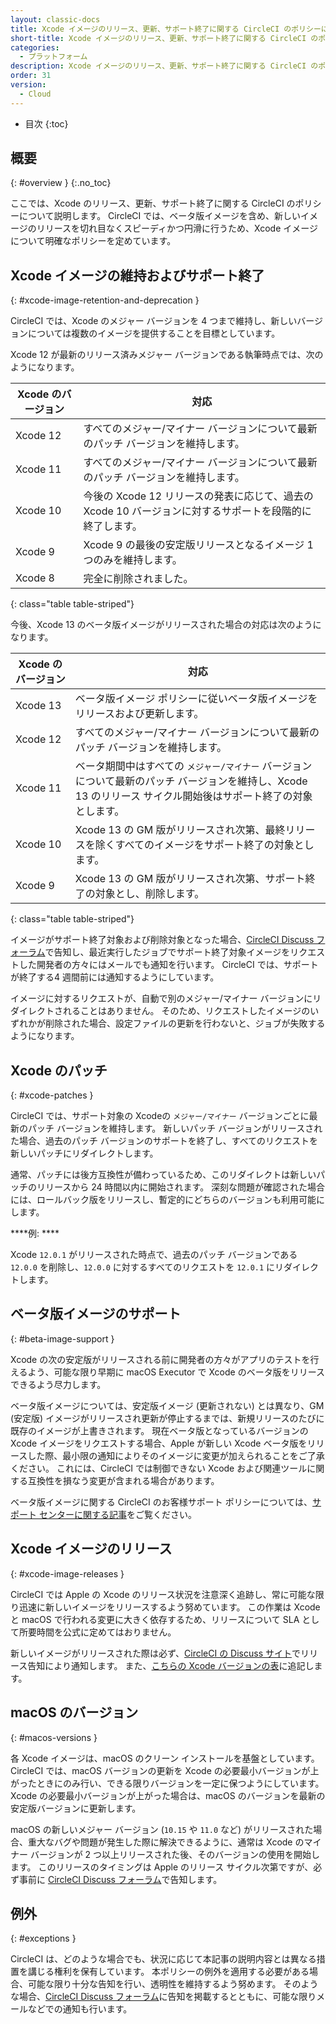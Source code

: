 ```yaml
---
layout: classic-docs
title: Xcode イメージのリリース、更新、サポート終了に関する CircleCI のポリシーについて
short-title: Xcode イメージのリリース、更新、サポート終了に関する CircleCI のポリシーについて
categories:
  - プラットフォーム
description: Xcode イメージのリリース、更新、サポート終了に関する CircleCI のポリシーについて
order: 31
version:
  - Cloud
---
```


* 目次
{:toc}

## 概要
{: #overview }
{:.no_toc}

ここでは、Xcode のリリース、更新、サポート終了に関する CircleCI のポリシーについて説明します。 CircleCI では、ベータ版イメージを含め、新しいイメージのリリースを切れ目なくスピーディかつ円滑に行うため、Xcode イメージについて明確なポリシーを定めています。

## Xcode イメージの維持およびサポート終了
{: #xcode-image-retention-and-deprecation }

CircleCI では、Xcode のメジャー バージョンを 4 つまで維持し、新しいバージョンについては複数のイメージを提供することを目標としています。

Xcode 12 が最新のリリース済みメジャー バージョンである執筆時点では、次のようになります。

| Xcode のバージョン | 対応                                                             |
| ------------ | -------------------------------------------------------------- |
| Xcode 12     | すべてのメジャー/マイナー バージョンについて最新のパッチ バージョンを維持します。                     |
| Xcode 11     | すべてのメジャー/マイナー バージョンについて最新のパッチ バージョンを維持します。                     |
| Xcode 10     | 今後の Xcode 12 リリースの発表に応じて、過去の Xcode 10 バージョンに対するサポートを段階的に終了します。 |
| Xcode 9      | Xcode 9 の最後の安定版リリースとなるイメージ 1 つのみを維持します。                        |
| Xcode 8      | 完全に削除されました。                                                    |
{: class="table table-striped"}

今後、Xcode 13 のベータ版イメージがリリースされた場合の対応は次のようになります。

| Xcode のバージョン | 対応                                                                                      |
| ------------ | --------------------------------------------------------------------------------------- |
| Xcode 13     | ベータ版イメージ ポリシーに従いベータ版イメージをリリースおよび更新します。                                                  |
| Xcode 12     | すべてのメジャー/マイナー バージョンについて最新のパッチ バージョンを維持します。                                              |
| Xcode 11     | ベータ期間中はすべての `メジャー/マイナー` バージョンについて最新のパッチ バージョンを維持し、Xcode 13 のリリース サイクル開始後はサポート終了の対象とします。 |
| Xcode 10     | Xcode 13 の GM 版がリリースされ次第、最終リリースを除くすべてのイメージをサポート終了の対象とします。                               |
| Xcode 9      | Xcode 13 の GM 版がリリースされ次第、サポート終了の対象とし、削除します。                                             |
{: class="table table-striped"}

イメージがサポート終了対象および削除対象となった場合、[CircleCI Discuss フォーラム](https://discuss.circleci.com/c/announcements/39)で告知し、最近実行したジョブでサポート終了対象イメージをリクエストした開発者の方々にはメールでも通知を行います。 CircleCI では、サポートが終了する4 週間前には通知するようにしています。

イメージに対するリクエストが、自動で別のメジャー/マイナー バージョンにリダイレクトされることはありません。 そのため、リクエストしたイメージのいずれかが削除された場合、設定ファイルの更新を行わないと、ジョブが失敗するようになります。

## Xcode のパッチ
{: #xcode-patches }

CircleCI では、サポート対象の Xcodeの `メジャー/マイナー` バージョンごとに最新のパッチ バージョンを維持します。 新しいパッチ バージョンがリリースされた場合、過去のパッチ バージョンのサポートを終了し、すべてのリクエストを新しいパッチにリダイレクトします。

通常、パッチには後方互換性が備わっているため、このリダイレクトは新しいパッチのリリースから 24 時間以内に開始されます。 深刻な問題が確認された場合には、ロールバック版をリリースし、暫定的にどちらのバージョンも利用可能にします。

****例: ****

Xcode `12.0.1` がリリースされた時点で、過去のパッチ バージョンである `12.0.0` を削除し、`12.0.0` に対するすべてのリクエストを `12.0.1` にリダイレクトします。

## ベータ版イメージのサポート
{: #beta-image-support }

Xcode の次の安定版がリリースされる前に開発者の方々がアプリのテストを行えるよう、可能な限り早期に macOS Executor で Xcode のベータ版をリリースできるよう尽力します。

ベータ版イメージについては、安定版イメージ (更新されない) とは異なり、GM (安定版) イメージがリリースされ更新が停止するまでは、新規リリースのたびに既存のイメージが上書きされます。 現在ベータ版となっているバージョンの Xcode イメージをリクエストする場合、Apple が新しい Xcode ベータ版をリリースした際、最小限の通知によりそのイメージに変更が加えられることをご了承ください。 これには、CircleCI では制御できない Xcode および関連ツールに関する互換性を損なう変更が含まれる場合があります。

ベータ版イメージに関する CircleCI のお客様サポート ポリシーについては、[サポート センターに関する記事](https://support.circleci.com/hc/ja-jp/articles/360046930351-What-is-CircleCI-s-Xcode-Beta-Image-Support-Policy-)をご覧ください。

## Xcode イメージのリリース
{: #xcode-image-releases }

CircleCI では Apple の Xcode のリリース状況を注意深く追跡し、常に可能な限り迅速に新しいイメージをリリースするよう努めています。 この作業は Xcode と macOS で行われる変更に大きく依存するため、リリースについて SLA として所要時間を公式に定めてはおりません。

新しいイメージがリリースされた際は必ず、[CircleCI の Discuss サイト](https://discuss.circleci.com/c/announcements/39)でリリース告知により通知します。 また、[こちらの Xcode バージョンの表](https://circleci.com/docs/2.0/testing-ios/#supported-xcode-versions)に追記します。

## macOS のバージョン
{: #macos-versions }

各 Xcode イメージは、macOS のクリーン インストールを基盤としています。 CircleCI では、macOS バージョンの更新を Xcode の必要最小バージョンが上がったときにのみ行い、できる限りバージョンを一定に保つようにしています。 Xcode の必要最小バージョンが上がった場合は、macOS のバージョンを最新の安定版バージョンに更新します。

macOS の新しいメジャー バージョン (`10.15` や `11.0` など) がリリースされた場合、重大なバグや問題が発生した際に解決できるように、通常は Xcode のマイナー バージョンが 2 つ以上リリースされた後、そのバージョンの使用を開始します。 このリリースのタイミングは Apple のリリース サイクル次第ですが、必ず事前に [CircleCI Discuss フォーラム](https://discuss.circleci.com/c/announcements/39)で告知します。

## 例外
{: #exceptions }

CircleCI は、どのような場合でも、状況に応じて本記事の説明内容とは異なる措置を講じる権利を保有しています。 本ポリシーの例外を適用する必要がある場合、可能な限り十分な告知を行い、透明性を維持するよう努めます。 そのような場合、[CircleCI Discuss フォーラム](https://discuss.circleci.com/c/announcements/39)に告知を掲載するとともに、可能な限りメールなどでの通知も行います。

